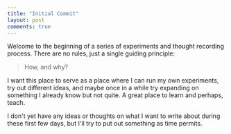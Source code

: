 ```yaml
---
title: "Initial Commit"
layout: post
comments: true
---
```


Welcome to the beginning of a series of experiments and thought recording process. There are no rules, just a single guiding principle:
> How, and why?

I want this place to serve as a place where I can run my own experiments, try out different ideas, and maybe once in a while try expanding on something I already know but not quite. A great place to learn and perhaps, teach.


I don't yet have any ideas or thoughts on what I want to write about during these first few days, but I'll try to put out something as time permits.

